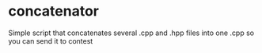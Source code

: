 # concatenator
Simple script that concatenates several .cpp and .hpp files into one .cpp so you can send it to contest
